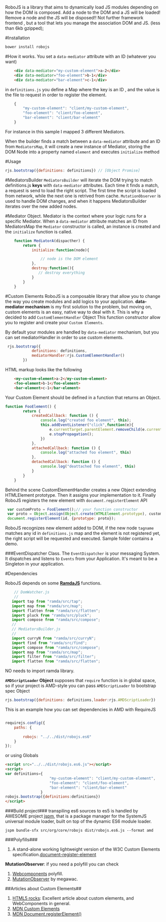 RoboJS is a library that aims to dynamically load JS modules depending on how the DOM is composed.
Add a node to the DOM and a JS will be loaded!
Remove a node and the JS will be disposed!!
Not further framework frontend , but a tool that lets you manage the association DOM and JS. (less than 6kb gzipped);



#Installation
```javascript
bower install robojs
```


#How it works.
You set a `data-mediator` attribute with an ID (whatever you want)
```html
    <div data-mediator="my-custom-element">a-2</div>
    <div data-mediator="foo-element">b-1</div>
    <div data-mediator="bar-element">c-1</div>
```
in `definitions.js` you define a Map where the key is an ID , and the value is the file to request in order to register the element.

```javascript
	{
        "my-custom-element": "client/my-custom-element",
        "foo-element": "client/foo-element",
        "bar-element": "client/bar-element"
    }
```

For instance in this sample I mapped 3 different Mediators.

When the builder finds a match between a `data-mediator` attribute and an ID from `MediatorsMap`,
it will create a new instance of Mediator, storing the DOM Node into a property named `element` and executes `initialize` method

#Usage

```javascript
rjs.bootstrap({definitions: definitions}) // [Object Promise]
```

#MediatorsBuilder
`MediatorsBuilder` will iterate the DOM trying to match definitions.js **keys** with `data-mediator` attributes.
Each time it finds a match, a request is send to load the right script.
The first time the script is loaded from network, while the next one is retrived from cache.
`MutationObserver` is used to handle DOM changes, and when it happens MediatorsBuilder iterates over the new added nodes.


#Mediator Object.
Mediator is the context where your logic runs for a specific Mediator.
When a `data-mediator` attribute matches an ID from MediatorsMap the `Mediator` constructor is called, an instance is created and the `initialize` function is called.


```javascript
    function MediatorA(dispacther) {
		return {
			initialize:function(node){

				// node is the DOM element
			},
			destroy:function(){
			   // destroy everything
			}
		}
   	}
```

#Custom Elements
RoboJS is a composable library that allow you to change the way you create modules and add logics to your application.
**data-mediator mechanism** is my first solution to the problem, but moving on, custom elements is an easy, native way to  deal with it.
This is why a decided to add `CustomElementHandler` Object
This function constructor allow you to register and create your `Custom Elements`.

By default your modules are handled by `data-mediator` mechanism, but you can set mediatorHandler in order to use custom elements.

``` javascript
 rjs.bootstrap({
            definitions: definitions,
            mediatorHandler:rjs.CustomElementHandler()
        })
```

HTML markup looks like the following

```html
    <my-custom-element>a-2</my-custom-element>
    <foo-element>b-1</foo-element>
    <bar-element>c-1</bar-element>
```


Your Custom Element should be defined in a function that returns an Object.

``` javascript
function FooElement() {
		return {
			createdCallback: function () {
				console.log("created foo element", this);
				this.addEventListener("click",function(e){
					e.currentTarget.parentElement.removeChild(e.currentTarget);
					e.stopPropagation();
				})
			},
			attachedCallback: function () {
				console.log("attached foo element", this)
			},
			detachedCallback: function () {
				console.log("deattached foo element", this)
			}
		}
	}
```

Behind the scene CustomElementHandler creates a new Object extending HTMLElement prototype. Then it assigns your implementation to it.
Finally RoboJS registers the new element with `document.registerElement` API

``` javascript
 var customProto = FooElement();// your function constructor
 var proto = Object.assign(Object.create(HTMLElement.prototype), customProto);
 document.registerElement(id, {prototype: proto});
```


RoboJS recognizes new element added to DOM, if the new node `tagname` matches any id in `definitions.js` map and the element is not registered yet, the right script will be requested and executed.
Sample folder contains a demo.

###EventDispatcher Class.
The `EventDispatcher` is your messaging System. It dispatches and listens to `Events` from your Application. 
It's meant to be a Singleton in your application.

	
	
#Dependencies


RoboJS depends on some **[RamdaJS](http://ramdajs.com/)** functions.

```javascript
	// DomWatcher.js
	//
   import tap from "ramda/src/tap";
   import map from "ramda/src/map";
   import flatten from "ramda/src/flatten";
   import pluck from "ramda/src/pluck";
   import compose from "ramda/src/compose";
   //
   // MediatorsBuilder.js
   //
   import curryN from "ramda/src/curryN";
   import find from "ramda/src/find";
   import compose from "ramda/src/compose";
   import map from "ramda/src/map";
   import filter from "ramda/src/filter";
   import flatten from "ramda/src/flatten";
```
NO needs to import ramda library.


**`AMDScriptLoader` Object** supposes that `require` function is in global space, so if your project is AMD-style you can pass `AMDScriptLoader` to bootstrap spec Object

```javascript
rjs.bootstrap({definitions: definitions,loader:rjs.AMDScriptLoader})
```


This is an example how you can set dependencies in AMD with RequireJS

```javascript

requirejs.config({
	paths: {
		
        robojs: "../../dist/robojs.es6"
	}
});

```

or using Globals

```html
<script src="../../dist/robojs.es6.js"></script>
<script>
var definitions={
                    "my-custom-element": "client/my-custom-element",
                    "foo-element": "client/foo-element",
                    "bar-element": "client/bar-element"
                }
robojs.bootstrap({definitions:definitions})
</script>
```



###Build project###
transpiling es6 sources to es5 is handled by AWESOME project [jspm](http://jspm.io/), that is a package manager for the SystemJS universal module loader, built on top of the dynamic ES6 module loader.

```
jspm bundle-sfx src/org/core/robojs dist/robojs.es6.js --format amd
```


###Polyfills###
1. A stand-alone working lightweight version of the W3C Custom Elements specification.[document-register-element](https://github.com/WebReflection/document-register-element)

**MutationObserver**: if you need a polyfill you can check
1. [Webcomponents](https://github.com/webcomponents) polyfill.
2. [MutationObserver](https://github.com/megawac/MutationObserver.js) by megawac.

##Articles about Custom Elements##
1. [HTML5 rocks](http://www.html5rocks.com/en/tutorials/webcomponents/customelements/): Excellent article about custom elements, and WebComponents in general.
2. [MDN Custom Elements](https://developer.mozilla.org/en-US/docs/Web/Web_Components/Custom_Elements)
3. [MDN Document.registerElement()](https://developer.mozilla.org/en-US/docs/Web/API/Document/registerElement)

